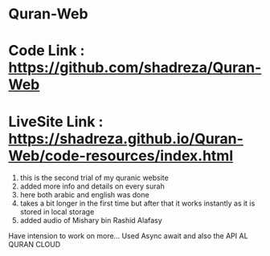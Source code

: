 # Quran-Web

# Code Link : https://github.com/shadreza/Quran-Web

# LiveSite Link : https://shadreza.github.io/Quran-Web/code-resources/index.html

1. this is the second trial of my quranic website
2. added more info and details on every surah
3. here both arabic and english was done
4. takes a bit longer in the first time but after that it works instantly as it is stored in local storage
5. added audio of Mishary bin Rashid Alafasy

Have intension to work on more...
Used Async await and also the API AL QURAN CLOUD
